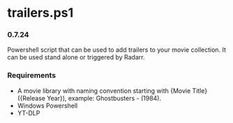 # trailers.ps1
### 0.7.24
Powershell script that can be used to add trailers to your movie collection.  It can be used stand alone or triggered by Radarr.

### Requirements
- A movie library with naming convention starting with {Movie Title} ({Release Year}), example: Ghostbusters - (1984).
- Windows Powershell
- YT-DLP
